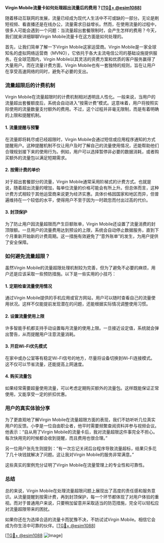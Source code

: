 **Virgin Mobile流量卡如何处理超出流量后的费用？[[TG💪+ @esim1088](https://t.me/s/esim1088)]**

随着移动互联网的发展，流量已经成为现代人生活中不可或缺的一部分。无论是刷短视频、看直播还是在线办公，流量需求日益增长。然而，在使用流量的过程中，很多人可能会遇到一个问题：当流量超出套餐限制时，会产生怎样的费用？今天，我们就来详细聊聊Virgin Mobile流量卡在这方面是如何处理的。

首先，让我们简单了解一下Virgin Mobile这家运营商。Virgin Mobile是一家全球知名的虚拟网络运营商（MVNO），它依托于各大主流电信公司的基础设施提供服务。在全球范围内，Virgin Mobile以其灵活的资费方案和优质的客户服务赢得了大量用户。而在流量计费方面，Virgin Mobile也有一套独特的规则，旨在让用户在享受高速网络的同时，避免不必要的支出。

### 流量超限后的计费机制

Virgin Mobile在流量超限时的计费机制相对透明且人性化。一般来说，当用户的流量超出套餐额度后，系统会自动进入“按需计费”模式。这意味着，用户将按照实际使用的流量数量支付额外的费用。不过，这个过程并非毫无限制，而是有着明确的上限和提醒机制。

#### 1. **流量提醒与预警**
在流量即将耗尽或已经超限时，Virgin Mobile会通过短信或应用程序通知的方式提醒用户。这种提醒机制不仅让用户及时了解自己的流量使用情况，还能帮助他们合理规划接下来的使用行为。例如，用户可以选择暂停非必要的数据消耗，或者购买额外的流量包以满足短期需求。

#### 2. **按需计费的单价**
对于超出套餐部分的流量，Virgin Mobile通常采用阶梯式的计费方式。也就是说，随着超出流量的增加，每单位流量的价格可能会有所上升。但总体而言，这种计费方式相较于其他运营商来说更为经济实惠。具体价格因国家和地区而异，但普遍维持在一个较低的水平，使得用户不至于因为一时疏忽而付出过高的代价。

#### 3. **封顶保护**
为了防止用户因流量超限而产生巨额账单，Virgin Mobile还设置了流量消费的封顶限额。一旦用户的流量费用达到预设的上限，系统会自动停止数据服务，直到下个月重新开始新的计费周期。这一措施有效避免了“意外账单”的发生，为用户提供了安全保障。

### 如何避免流量超限？

虽然Virgin Mobile的流量超限处理机制较为完善，但为了避免不必要的麻烦，用户还是应该采取一些预防措施。以下是一些实用的小技巧：

#### 1. **定期检查流量使用情况**
通过Virgin Mobile提供的手机应用或官方网站，用户可以随时查看自己的流量使用状况。这样不仅能提前发现潜在的问题，还能根据实际情况调整使用习惯。

#### 2. **设置流量使用上限**
许多智能手机都支持手动设置每月流量的使用上限。一旦接近设定值，系统就会弹出警告，从而提醒用户注意流量消耗。

#### 3. **开启Wi-Fi优先模式**
在家中或办公室等有稳定Wi-Fi信号的地方，尽量将设备切换到Wi-Fi连接模式。这不仅可以节省流量，还能提高上网速度。

#### 4. **购买流量包**
如果经常需要超量使用流量，可以考虑定期购买额外的流量包。这样既能保证正常使用，又能享受一定的折扣优惠。

### 用户的真实体验分享

为了更直观地了解Virgin Mobile在流量超限方面的表现，我们不妨听听几位真实用户的反馈。小李是一位自由职业者，他平时需要频繁查阅资料并参与视频会议。他表示：“自从用了Virgin Mobile的流量卡后，我对流量超限这件事完全不担心。每次快用完的时候都会收到提醒，而且费用也很合理。”

另一位用户张先生则提到：“有一次忘记关闭后台程序导致流量超标，结果只多花了几十块钱就解决了问题。这让我对Virgin Mobile的服务非常满意。”

这些真实的案例充分证明了Virgin Mobile在流量管理上的专业性和可靠性。

### 总结

总的来说，Virgin Mobile在处理流量超限问题上展现出了高度的责任感和服务意识。从流量提醒到按需计费，再到封顶保护，每一个环节都体现了对用户体验的重视。而对于普通用户来说，只要稍加留意并采取适当的防范措施，完全可以轻松应对流量超限带来的困扰。

如果你还在为选择合适的流量卡而犹豫不决，不妨试试Virgin Mobile。相信它会成为你生活中可靠的伙伴。[[TG💪+ @esim1088](https://t.me/s/esim1088)]

[[TG💪+ @esim1088](https://t.me/s/esim1088) ![Image](https://i.postimg.cc/4NQfJmqS/Snipaste-2025-05-13-00-14-12.png)]